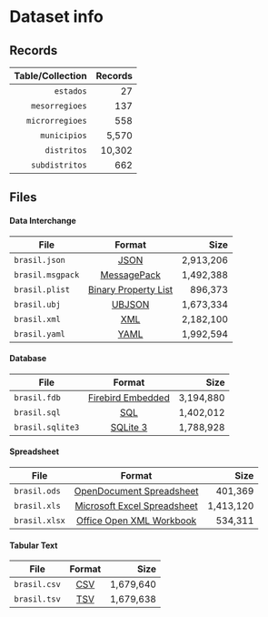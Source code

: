 # Dataset info

## Records

| Table/Collection | Records |
| ----------------:| -------:|
|        `estados` |      27 |
|   `mesorregioes` |     137 |
|  `microrregioes` |     558 |
|     `municipios` |   5,570 |
|      `distritos` |  10,302 |
|   `subdistritos` |     662 |

## Files

#### Data Interchange

| File             | Format                                                              |      Size |
| ---------------- |:-------------------------------------------------------------------:| ---------:|
| `brasil.json`    | [JSON](https://en.wikipedia.org/wiki/JSON)                          | 2,913,206 |
| `brasil.msgpack` | [MessagePack](https://en.wikipedia.org/wiki/MessagePack)            | 1,492,388 |
| `brasil.plist`   | [Binary Property List](https://en.wikipedia.org/wiki/Property_list) |   896,373 |
| `brasil.ubj`     | [UBJSON](https://en.wikipedia.org/wiki/UBJSON)                      | 1,673,334 |
| `brasil.xml`     | [XML](https://en.wikipedia.org/wiki/XML)                            | 2,182,100 |
| `brasil.yaml`    | [YAML](https://en.wikipedia.org/wiki/YAML)                          | 1,992,594 |

#### Database

| File             | Format                                                                                 |      Size |
| ---------------- |:--------------------------------------------------------------------------------------:| ---------:|
| `brasil.fdb`     | [Firebird Embedded](https://en.wikipedia.org/wiki/Embedded_database#Firebird_Embedded) | 3,194,880 |
| `brasil.sql`     | [SQL](https://en.wikipedia.org/wiki/SQL)                                               | 1,402,012 |
| `brasil.sqlite3` | [SQLite 3](https://en.wikipedia.org/wiki/SQLite)                                       | 1,788,928 |

#### Spreadsheet

| File          | Format                                                                                   |      Size |
| ------------- |:----------------------------------------------------------------------------------------:| ---------:|
| `brasil.ods`  | [OpenDocument Spreadsheet](https://en.wikipedia.org/wiki/OpenDocument)                   |   401,369 |
| `brasil.xls`  | [Microsoft Excel Spreadsheet](https://en.wikipedia.org/wiki/Microsoft_Excel_file_format) | 1,413,120 |
| `brasil.xlsx` | [Office Open XML Workbook](https://en.wikipedia.org/wiki/Office_Open_XML)                |   534,311 |

#### Tabular Text

| File         | Format                                                      |      Size |
| ------------ |:-----------------------------------------------------------:| ---------:|
| `brasil.csv` | [CSV](https://en.wikipedia.org/wiki/Comma-separated_values) | 1,679,640 |
| `brasil.tsv` | [TSV](https://en.wikipedia.org/wiki/Tab-separated_values)   | 1,679,638 |
